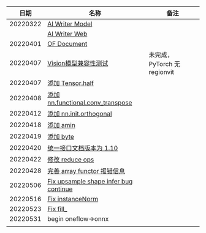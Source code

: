 
| 日期     | 名称                                                         | 备注                         |
| -------- | ------------------------------------------------------------ | ---------------------------- |
| 20220322 | [AI Writer Model](https://github.com/Oneflow-Inc/OneCloud/pull/79) |                              |
|          | [AI Writer Web](https://github.com/Oneflow-Inc/OneCloud/pull/78) |                              |
| 20220401 | [OF Document](https://github.com/Oneflow-Inc/oneflow-documentation/pull/458) |                              |
| 20220407 | [Vision模型兼容性测试](https://github.com/Oneflow-Inc/OneTeam/issues/1271) | 未完成，PyTorch 无 regionvit |
| 20220407 | [添加 Tensor.half](https://github.com/Oneflow-Inc/oneflow/pull/7971) |                              |
| 20220408 | [添加 nn.functional.conv_transpose](https://github.com/Oneflow-Inc/oneflow/pull/7991) |                              |
| 20220412 | [添加 nn.init.orthogonal](https://github.com/Oneflow-Inc/oneflow/pull/8009) |                              |
| 20220418 | [添加 amin](https://github.com/Oneflow-Inc/oneflow/pull/8042) |                              |
| 20220419 | [添加 byte](https://github.com/Oneflow-Inc/oneflow/pull/8053) |                              |
| 20220420 | [统一接口文档版本为 1.10](https://github.com/Oneflow-Inc/oneflow/pull/8058) |                              |
| 20220422 | [修改 reduce ops](https://github.com/Oneflow-Inc/oneflow/pull/8085) |                              |
| 20220428 | [完善 array functor 报错信息](https://github.com/Oneflow-Inc/oneflow/pull/8116) |                              |
| 20220506 | [Fix upsample shape infer bug continue](https://github.com/Oneflow-Inc/oneflow/pull/8159) |                              |
| 20220516 | [Fix instanceNorm](https://github.com/Oneflow-Inc/oneflow/pull/8246) |                              |
| 20220523 | [Fix fill_](https://github.com/Oneflow-Inc/oneflow/pull/8283) |                              |
| 20220531 | begin oneflow->onnx                                          |                              |
|          |                                                              |                              |

